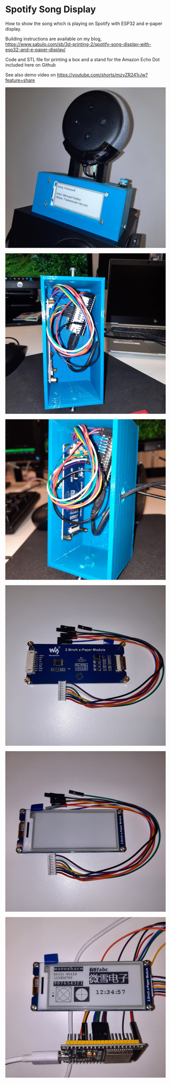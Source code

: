 # Spotify Song Display

How to show the song which is playing on Spotify with ESP32 and e-paper display.

Building instructions are available on my blog, https://www.sabulo.com/sb/3d-printing-2/spotify-song-display-with-esp32-and-e-paper-display/

Code and STL file for printing a box and a stand for the Amazon Echo Dot 
included here on Github

See also demo video on https://youtube.com/shorts/mzyZR241rJw?feature=share

![Screenshot](20220405_094801.jpg)

![Screenshot](20220405_094150.jpg)

![Screenshot](20220405_094155.jpg)

![Screenshot](20220405_094235.jpg)

![Screenshot](20220405_094245.jpg)

![Screenshot](20220412_105039.jpg)
